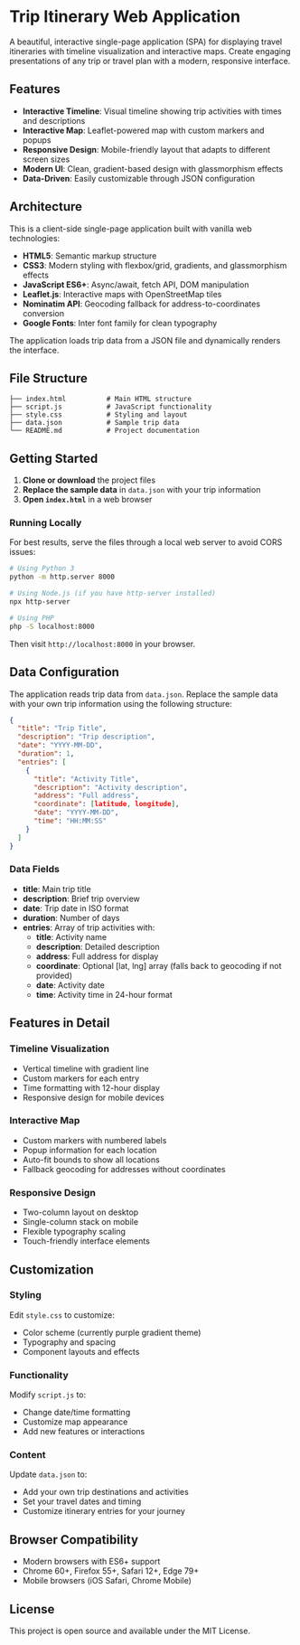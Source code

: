 # Trip Itinerary Web Application

A beautiful, interactive single-page application (SPA) for displaying travel itineraries with timeline visualization and interactive maps. Create engaging presentations of any trip or travel plan with a modern, responsive interface.

## Features

- **Interactive Timeline**: Visual timeline showing trip activities with times and descriptions
- **Interactive Map**: Leaflet-powered map with custom markers and popups
- **Responsive Design**: Mobile-friendly layout that adapts to different screen sizes
- **Modern UI**: Clean, gradient-based design with glassmorphism effects
- **Data-Driven**: Easily customizable through JSON configuration

## Architecture

This is a client-side single-page application built with vanilla web technologies:

- **HTML5**: Semantic markup structure
- **CSS3**: Modern styling with flexbox/grid, gradients, and glassmorphism effects
- **JavaScript ES6+**: Async/await, fetch API, DOM manipulation
- **Leaflet.js**: Interactive maps with OpenStreetMap tiles
- **Nominatim API**: Geocoding fallback for address-to-coordinates conversion
- **Google Fonts**: Inter font family for clean typography

The application loads trip data from a JSON file and dynamically renders the interface.

## File Structure

```
├── index.html          # Main HTML structure
├── script.js           # JavaScript functionality
├── style.css           # Styling and layout
├── data.json           # Sample trip data
└── README.md           # Project documentation
```

## Getting Started

1. **Clone or download** the project files
2. **Replace the sample data** in `data.json` with your trip information
3. **Open `index.html`** in a web browser

### Running Locally

For best results, serve the files through a local web server to avoid CORS issues:

```bash
# Using Python 3
python -m http.server 8000

# Using Node.js (if you have http-server installed)
npx http-server

# Using PHP
php -S localhost:8000
```

Then visit `http://localhost:8000` in your browser.

## Data Configuration

The application reads trip data from `data.json`. Replace the sample data with your own trip information using the following structure:

```json
{
  "title": "Trip Title",
  "description": "Trip description",
  "date": "YYYY-MM-DD",
  "duration": 1,
  "entries": [
    {
      "title": "Activity Title",
      "description": "Activity description",
      "address": "Full address",
      "coordinate": [latitude, longitude],
      "date": "YYYY-MM-DD",
      "time": "HH:MM:SS"
    }
  ]
}
```

### Data Fields

- **title**: Main trip title
- **description**: Brief trip overview
- **date**: Trip date in ISO format
- **duration**: Number of days
- **entries**: Array of trip activities with:
  - **title**: Activity name
  - **description**: Detailed description
  - **address**: Full address for display
  - **coordinate**: Optional [lat, lng] array (falls back to geocoding if not provided)
  - **date**: Activity date
  - **time**: Activity time in 24-hour format

## Features in Detail

### Timeline Visualization
- Vertical timeline with gradient line
- Custom markers for each entry
- Time formatting with 12-hour display
- Responsive design for mobile devices

### Interactive Map
- Custom markers with numbered labels
- Popup information for each location
- Auto-fit bounds to show all locations
- Fallback geocoding for addresses without coordinates

### Responsive Design
- Two-column layout on desktop
- Single-column stack on mobile
- Flexible typography scaling
- Touch-friendly interface elements

## Customization

### Styling
Edit `style.css` to customize:
- Color scheme (currently purple gradient theme)
- Typography and spacing
- Component layouts and effects

### Functionality
Modify `script.js` to:
- Change date/time formatting
- Customize map appearance
- Add new features or interactions

### Content
Update `data.json` to:
- Add your own trip destinations and activities
- Set your travel dates and timing
- Customize itinerary entries for your journey

## Browser Compatibility

- Modern browsers with ES6+ support
- Chrome 60+, Firefox 55+, Safari 12+, Edge 79+
- Mobile browsers (iOS Safari, Chrome Mobile)

## License

This project is open source and available under the MIT License.